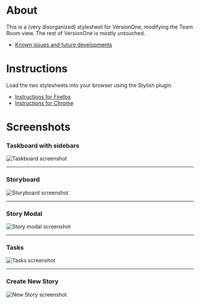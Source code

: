 # About

This is a (very disorganized) stylesheet for VersionOne, modifying the Team Room view. The rest of VersionOne is mostly untouched. 

- [Known issues and future developments](https://github.com/inko9nito/versionone/issues)

# Instructions

Load the two stylesheets into your browser using the Stylish plugin. 

- [Instructions for Firefox](http://userstyles.org/help/stylish_firefox)
- [Instructions for Chrome](http://userstyles.org/help/stylish_chrome)

# Screenshots

### Taskboard with sidebars
![Taskboard screenshot](http://content.screencast.com/users/inko9nito/folders/Jing/media/b0ef99dc-43d0-49ee-8608-a0b036d25bf7/00006517.png)

***

### Storyboard
![Storyboard screenshot](http://content.screencast.com/users/inko9nito/folders/Jing/media/ac9c631e-cbf5-4b9c-ba24-d2cbcb9be3ab/00006512.png)

***

### Story Modal
![Story modal screenshot](http://content.screencast.com/users/inko9nito/folders/Jing/media/8244fc46-3418-47f7-ab83-a98702692b5c/00006513.png)

***

### Tasks
![Tasks screenshot](http://content.screencast.com/users/inko9nito/folders/Jing/media/dc7ceab3-e9fb-4e84-b25c-d67c7403a954/00006514.png)

***

### Create New Story
![New Story screenshot](http://content.screencast.com/users/inko9nito/folders/Jing/media/d61083ea-bfbb-4e73-b4a8-2fa930e9a67e/00006515.png)
